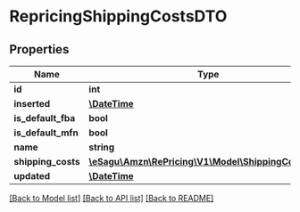 # RepricingShippingCostsDTO

## Properties
Name | Type | Description | Notes
------------ | ------------- | ------------- | -------------
**id** | **int** |  | [optional] 
**inserted** | [**\DateTime**](\DateTime.md) |  | [optional] 
**is_default_fba** | **bool** |  | [optional] 
**is_default_mfn** | **bool** |  | [optional] 
**name** | **string** |  | [optional] 
**shipping_costs** | [**\eSagu\Amzn\RePricing\V1\Model\ShippingCostDTO[]**](ShippingCostDTO.md) |  | [optional] 
**updated** | [**\DateTime**](\DateTime.md) |  | [optional] 

[[Back to Model list]](../README.md#documentation-for-models) [[Back to API list]](../README.md#documentation-for-api-endpoints) [[Back to README]](../README.md)


